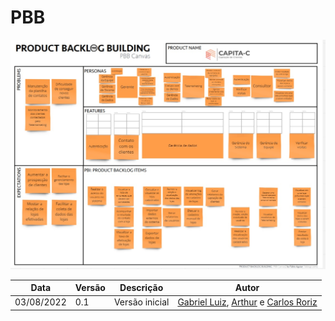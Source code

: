# PBB

![pbb](./imagens/pbb.jpg)

| Data       | Versão | Descrição      | Autor                                                                                                                                            |
| ---------- | ------ | -------------- | ------------------------------------------------------------------------------------------------------------------------------------------------ |
| 03/08/2022 | 0.1    | Versão inicial | [Gabriel Luiz](https://github.com/ggomesbr), [Arthur](https://github.com/ArthurFerreiraRodrigues) e [Carlos Roriz](https://github.com/caduroriz) |

